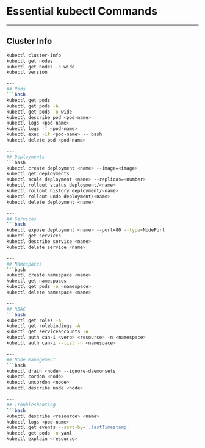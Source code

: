 # Essential kubectl Commands

---
## Cluster Info
```bash
kubectl cluster-info
kubectl get nodes
kubectl get nodes -o wide
kubectl version

---
## Pods
```bash
kubectl get pods
kubectl get pods -A
kubectl get pods -o wide
kubectl describe pod <pod-name>
kubectl logs <pod-name>
kubectl logs -f <pod-name>
kubectl exec -it <pod-name> -- bash
kubectl delete pod <pod-name>

---
## Deployments
```bash
kubectl create deployment <name> --image=<image>
kubectl get deployments
kubectl scale deployment <name> --replicas=<number>
kubectl rollout status deployment/<name>
kubectl rollout history deployment/<name>
kubectl rollout undo deployment/<name>
kubectl delete deployment <name>

---
## Services
```bash
kubectl expose deployment <name> --port=80 --type=NodePort
kubectl get services
kubectl describe service <name>
kubectl delete service <name>

---
## Namespaces
```bash
kubectl create namespace <name>
kubectl get namespaces
kubectl get pods -n <namespace>
kubectl delete namespace <name>

---
## RBAC
```bash
kubectl get roles -A
kubectl get rolebindings -A
kubectl get serviceaccounts -A
kubectl auth can-i <verb> <resource> -n <namespace>
kubectl auth can-i --list -n <namespace>

---
## Node Management
```bash
kubectl drain <node> --ignore-daemonsets
kubectl cordon <node>
kubectl uncordon <node>
kubectl describe node <node>

---
## Troubleshooting
```bash
kubectl describe <resource> <name>
kubectl logs <pod-name>
kubectl get events --sort-by='.lastTimestamp'
kubectl get pods -o yaml
kubectl explain <resource>

